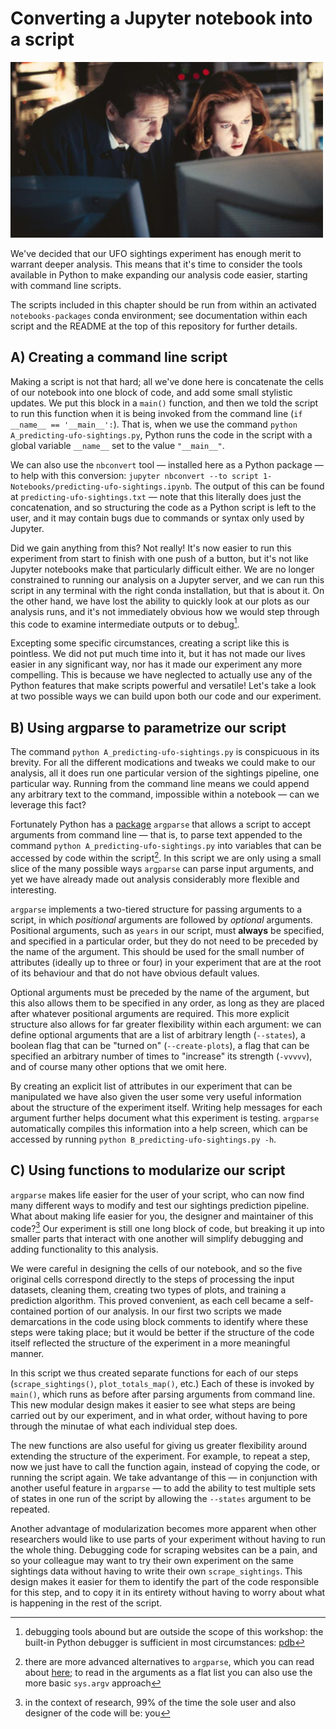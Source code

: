 # Converting a Jupyter notebook into a script #

![](../resources/x-files-analysis.jpeg)

We've decided that our UFO sightings experiment has enough merit to warrant deeper analysis. This means that it's time
to consider the tools available in Python to make expanding our analysis code easier, starting with command line
scripts.

The scripts included in this chapter should be run from within an activated `notebooks-packages` conda environment; see
documentation within each script and the README at the top of this repository for further details.


## A) Creating a command line script ##

Making a script is not that hard; all we've done here is concatenate the cells of our notebook into one block of
code, and add some small stylistic updates. We put this block in a `main()` function, and then we told the script to run
this function when it is being invoked from the command line (`if __name__ == '__main__':`). That is, when we use the
command `python A_predicting-ufo-sightings.py`, Python runs the code in the script with a global variable `__name__` set
to the value `"__main__"`.

We can also use the `nbconvert` tool — installed here as a Python package — to help with this conversion:
```jupyter nbconvert --to script 1-Notebooks/predicting-ufo-sightings.ipynb```.
The output of this can be found at `predicting-ufo-sightings.txt` — note that this literally does just the
concatenation, and so structuring the code as a Python script is left to the user, and it may contain bugs due to
commands or syntax only used by Jupyter.

Did we gain anything from this? Not really! It's now easier to run this experiment from start to finish with one push of
a button, but it's not like Jupyter notebooks make that particularly difficult either. We are no longer constrained to
running our analysis on a Jupyter server, and we can run this script in any terminal with the right conda installation,
but that is about it. On the other hand, we have lost the ability to quickly look at our plots as our analysis runs, and
it's not immediately obvious how we would step through this code to examine intermediate outputs or to debug[^1].

Excepting some specific circumstances, creating a script like this is pointless. We did not put much time into it, but
it has not made our lives easier in any significant way, nor has it made our experiment any more compelling. This is
because we have neglected to actually use any of the Python features that make scripts powerful and versatile! Let's
take a look at two possible ways we can build upon both our code and our experiment.


## B) Using argparse to parametrize our script ##

The command `python A_predicting-ufo-sightings.py` is conspicuous in its brevity. For all the different modications and
tweaks we could make to our analysis, all it does run one particular version of the sightings pipeline, one particular
way. Running from the command line means we could append any arbitrary text to the command, impossible within a notebook
— can we leverage this fact?

Fortunately Python has a [package](https://docs.python.org/3.9/library/argparse.html) `argparse` that allows a script to
accept arguments from command line — that is, to parse text appended to the command
`python A_predicting-ufo-sightings.py` into variables that can be accessed by code within the script[^2]. In this script
we are only using a small slice of the many possible ways `argparse` can parse input arguments, and yet we have already
made out analysis considerably more flexible and interesting.

`argparse` implements a two-tiered structure for passing arguments to a script, in which _positional_ arguments are
followed by _optional_ arguments. Positional arguments, such as `years` in our script, must **always** be specified, and
specified in a particular order, but they do not need to be preceded by the name of the argument. This should be used
for the small number of attributes (ideally up to three or four) in your experiment that are at the root of its
behaviour and that do not have obvious default values.

Optional arguments must be preceded by the name of the argument, but this also allows them to be specified in any order,
as long as they are placed after whatever positional arguments are required. This more explicit structure also allows
for far greater flexibility within each argument: we can define optional arguments that are a list of arbitrary length
(`--states`), a boolean flag that can be "turned on" (`--create-plots`), a flag that can be specified an arbitrary
number of times to "increase" its strength (`-vvvvv`), and of course many other options that we omit here.

By creating an explicit list of attributes in our experiment that can be manipulated we have also given the user some
very useful information about the structure of the experiment itself. Writing help messages for each argument further
helps document what this experiment is testing. `argparse` automatically compiles this information into a help screen,
which can be accessed by running `python B_predicting-ufo-sightings.py -h`.


## C) Using functions to modularize our script ##

`argparse` makes life easier for the user of your script, who can now find many different ways to modify and test our
sightings prediction pipeline. What about making life easier for you, the designer and maintainer of this code?[^3] Our
experiment is still one long block of code, but breaking it up into smaller parts that interact with one another will
simplify debugging and adding functionality to this analysis.

We were careful in designing the cells of our notebook, and so the five original cells correspond directly to the steps
of processing the input datasets, cleaning them, creating two types of plots, and training a prediction algorithm. This
proved convenient, as each cell became a self-contained portion of our analysis. In our first two scripts we made
demarcations in the code using block comments to identify where these steps were taking place; but it would be better if
the structure of the code itself reflected the structure of the experiment in a more meaningful manner.

In this script we thus created separate functions for each of our steps (`scrape_sightings()`, `plot_totals_map()`,
etc.) Each of these is invoked by `main()`, which runs as before after parsing arguments from command line. This new
modular design makes it easier to see what steps are being carried out by our experiment, and in what order, without
having to pore through the minutae of what each individual step does.

The new functions are also useful for giving us greater flexibility around extending the structure of the experiment.
For example, to repeat a step, now we just have to call the function again, instead of copying the code, or running the
script again. We take advantange of this — in conjunction with another useful feature in `argparse` — to add the ability
to test multiple sets of states in one run of the script by allowing the `--states` argument to be repeated.

Another advantage of modularization becomes more apparent when other researchers would like to use parts of your
experiment without having to run the whole thing. Debugging code for scraping websites can be a pain, and so your
colleague may want to try their own experiment on the same sightings data without having to write their own
`scrape_sightings`. This design makes it easier for them to identify the part of the code responsible for this step, and
to copy it in its entirety without having to worry about what is happening in the rest of the script.


[^1]: debugging tools abound but are outside the scope of this workshop: the built-in Python debugger is sufficient in
      most circumstances: [pdb](https://docs.python.org/3.9/library/pdb.html)
[^2]: there are more advanced alternatives to `argparse`, which you can read about
      [here](https://realpython.com/comparing-python-command-line-parsing-libraries-argparse-docopt-click/);
      to read in the arguments as a flat list you can also use the more basic `sys.argv` approach
[^3]: in the context of research, 99% of the time the sole user and also designer of the code will be: you
